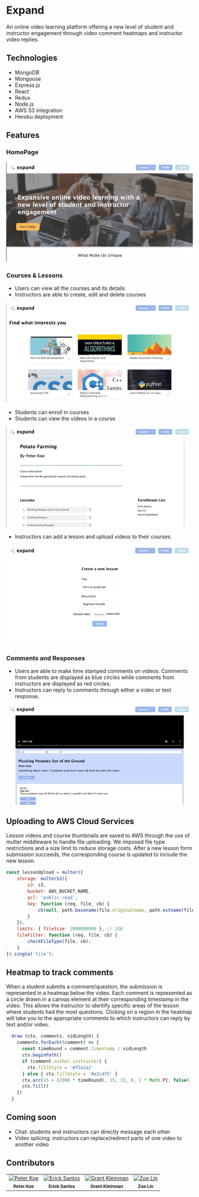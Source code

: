 # Expand
An online video learning platform offering a new level of student and instructor engagement through video comment heatmaps and instructor video replies.
  
## Technologies
* MongoDB
* Mongoose
* Express.js
* React
* Redux
* Node.js
* AWS S3 integration
* Heroku deployment
  
## Features
  
### HomePage
<p align="center">
  <img width="auto" height="auto" src="https://github.com/pfranciskoe/Expand/blob/master/demo/expd-1.gif?raw=true">
</p>

  
### Courses & Lessons
* Users can view all the courses and its details
* Instructors are able to create, edit and delete courses

<p align="center">
  <img width="auto" height="auto" src="https://github.com/pfranciskoe/Expand/blob/master/demo/expd-2.gif?raw=true">
</p>
  
* Students can enroll in courses
* Students can view the videos in a course
  
<p align="center">
  <img width="auto" height="auto" src="https://github.com/pfranciskoe/Expand/blob/master/demo/expd-3.gif?raw=true">
</p>

* Instructors can add a lesson and upload videos to their courses.
  
<p align="center">
  <img width="auto" height="auto" src="https://github.com/pfranciskoe/Expand/blob/master/demo/expd-6.gif?raw=true">
</p>

### Comments and Responses
* Users are able to make time stamped comments on videos. Comments from students are displayed as blue circles while comments from instructors are displayed as red circles.
* Instructors can reply to comments through either a video or text response.
  
<p align="center">
  <img width="auto" height="auto" src="https://github.com/pfranciskoe/Expand/blob/master/demo/expd-5.gif?raw=true">
</p>

## Uploading to AWS Cloud Services
Lesson videos and course thumbnails are saved to AWS through the use of multer middleware to handle file uploading.
    We imposed file type restrictions and a size limit to reduce storage costs. After a new lesson form submission succeeds, the
    corresponding course is updated to include the new lesson.
```javascript
const lessonUpload = multer({
    storage: multerS3({
        s3: s3,
        bucket: AWS_BUCKET_NAME,
        acl: 'public-read',
        key: function (req, file, cb) {
            cb(null, path.basename(file.originalname, path.extname(file.originalname)) + '-' + Date.now() + path.extname(file.originalname))
        }
    }),
    limits: { fileSize: 2000000000 }, // 2GB
    fileFilter: function (req, file, cb) {
        checkFileType(file, cb);
    }
}).single('file');
```

## Heatmap to track comments
When a student submits a comment/question, the submission is represented in a heatmap below the video.
    Each comment is represented as a circle drawn in a canvas element at their corresponding timestamp in the video. 
    This allows the instructor to identify specific areas of the lesson where students had the most questions. 
    Clicking on a region in the heatmap will take you to the appropriate comments to which instructors can reply by text and/or video.

```javascript
  draw (ctx, comments, vidLength) {
    comments.forEach((comment) => {
      const timeRound = comment.timestamp / vidLength
      ctx.beginPath()
      if (comment.author.instructor) {
        ctx.fillStyle = '#f5a2a2'
      } else { ctx.fillStyle = '#a2cdf5' }
      ctx.arc(15 + (2000 * timeRound), 15, 15, 0, 2 * Math.PI, false)
      ctx.fill()
    })
  }
```

## Coming soon
* Chat: students and instructors can directly message each other
* Video splicing: instructors can replace/redirect parts of one video to another video

## Contributors
<table>
  <tr>
    <td align="center">
        <a href="https://github.com/pfranciskoe">
            <img src="https://expand-dev.s3-us-west-1.amazonaws.com/images/peter-profile.png" width="100px;" alt="Peter Koe" title="Peter Koe"/>
            <br/>
            <sub><b>Peter Koe</b></sub>
        </a>
        <br/>
    </td>
    <td align="center">
        <a href="https://github.com/Arctive">
            <img src="https://expand-dev.s3-us-west-1.amazonaws.com/images/erick_prof_profile.png" width="100px;" alt="Erick Santos" title="Erick Santos"/>
            <br/>
            <sub><b>Erick Santos</b></sub>
        </a>
        <br/>
    </td>
    <td align="center">
        <a href="https://github.com/gmkleinman">
            <img src="https://expand-dev.s3-us-west-1.amazonaws.com/images/grant-profile.png" width="100px;" alt="Grant Kleinman" title="Grant Kleinman"/>
            <br/>
            <sub><b>Grant Kleinman</b></sub>
        </a>
        <br/>
    </td>
    <td align="center">
        <a href="https://github.com/zixlin7">
            <img src="https://expand-dev.s3-us-west-1.amazonaws.com/images/zoe-profile.png" width="100px;" alt="Zoe Lin" title="Zoe Lin"/>
            <br/>
            <sub><b>Zoe Lin</b></sub>
        </a>
        <br/>
    </td>
  </tr>
</table>
